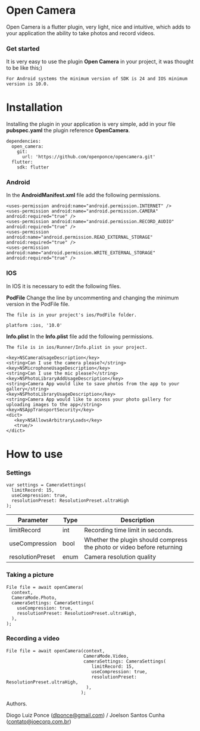 # Open Camera
Open Camera is a flutter plugin, very light, nice and intuitive, which adds to your application the ability to take photos and record videos.

### Get started
It is very easy to use the plugin **Open Camera** in your project, it was thought to be like this;)

`For Android systems the minimum version of SDK is 24 and IOS minimum version is 10.0.`

# Installation
Installing the plugin in your application is very simple, add in your file **pubspec.yaml** the plugin reference **OpenCamera**.
```
dependencies:
  open_camera:
    git:
      url: 'https://github.com/openponce/opencamera.git'
  flutter:
    sdk: flutter
```

### Android
In the **AndroidManifest.xml** file add the following permissions.
```
<uses-permission android:name="android.permission.INTERNET" />
<uses-permission android:name="android.permission.CAMERA" android:required="true" />
<uses-permission android:name="android.permission.RECORD_AUDIO" android:required="true" />
<uses-permission android:name="android.permission.READ_EXTERNAL_STORAGE" android:required="true" />
<uses-permission android:name="android.permission.WRITE_EXTERNAL_STORAGE" android:required="true" />
```
###  IOS
In IOS it is necessary to edit the following files.

**PodFile**
Change the line by uncommenting and changing the minimum version in the PodFile file.

`The file is in your project's ios/PodFile folder.`

```
platform :ios, '10.0'
```

**Info.plist**
In the **Info.plist** file add the following permissions.

`The file is in ios/Runner/Info.plist in your project.`

```
<key>NSCameraUsageDescription</key>
<string>Can I use the camera please?</string>
<key>NSMicrophoneUsageDescription</key>
<string>Can I use the mic please?</string>
<key>NSPhotoLibraryAddUsageDescription</key>
<string>Camera App would like to save photos from the app to your gallery</string>
<key>NSPhotoLibraryUsageDescription</key>
<string>Camera App would like to access your photo gallery for uploading images to the app</string>
<key>NSAppTransportSecurity</key>
<dict>
   <key>NSAllowsArbitraryLoads</key>
   <true/>
</dict>
```
# How to use

### Settings

```
var settings = CameraSettings(
  limitRecord: 15,
  useCompression: true,
  resolutionPreset: ResolutionPreset.ultraHigh
);

```

|Parameter|Type|Description|
|--|--|--|
|limitRecord| int |Recording time limit in seconds.|
|useCompression|bool|Whether the plugin should compress the photo or video before returning|
|resolutionPreset|enum|Camera resolution quality|


### Taking a picture
```
File file = await openCamera(
  context,
  CameraMode.Photo,
  cameraSettings: CameraSettings(
    useCompression: true,
    resolutionPreset: ResolutionPreset.ultraHigh,
  ),
);

```
### Recording a video
```
File file = await openCamera(context,
                             CameraMode.Video,
                             cameraSettings: CameraSettings(
                                limitRecord: 15,
                                useCompression: true,
                                resolutionPreset: ResolutionPreset.ultraHigh,
                              ),
                            );
```

Authors.

Diogo Luiz Ponce (dlponce@gmail.com) / Joelson Santos Cunha (contato@joecorp.com.br)
